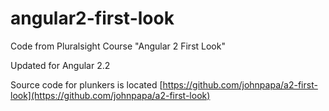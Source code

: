 # angular2-first-look
Code from Pluralsight Course "Angular 2 First Look"

Updated for Angular 2.2

Source code for plunkers is located [https://github.com/johnpapa/a2-first-look](https://github.com/johnpapa/a2-first-look)


